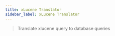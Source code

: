 ```yaml
---
title: xLucene Translator
sidebar_label: xLucene Translator
---
```


> Translate xlucene query to database queries
